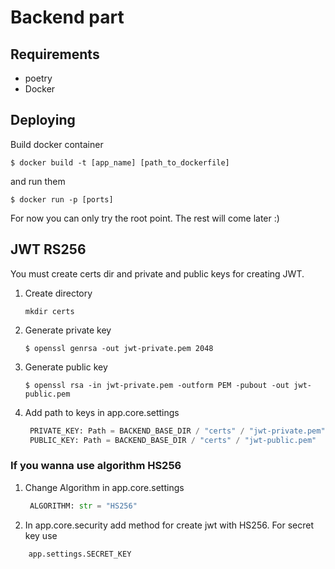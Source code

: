 # Backend part
## Requirements
- poetry
- Docker

## Deploying
Build docker container
```
$ docker build -t [app_name] [path_to_dockerfile]
```
and run them
```
$ docker run -p [ports]
```
For now you can only try the root point. The rest will come later :)


## JWT RS256

You must create certs dir and private and public keys for creating JWT.

1. Create directory
   ```
   mkdir certs
   ```
2. Generate private key
   ```
   $ openssl genrsa -out jwt-private.pem 2048
   ```
3. Generate public key
   ```
   $ openssl rsa -in jwt-private.pem -outform PEM -pubout -out jwt-public.pem
   ```
4. Add path to keys in app.core.settings
   ```python
    PRIVATE_KEY: Path = BACKEND_BASE_DIR / "certs" / "jwt-private.pem"
    PUBLIC_KEY: Path = BACKEND_BASE_DIR / "certs" / "jwt-public.pem"
   ```

### If you wanna use algorithm HS256
1. Change Algorithm in app.core.settings
   ```python
    ALGORITHM: str = "HS256"
   ```
2. In app.core.security add method for create jwt with HS256. For secret key use
```python
    app.settings.SECRET_KEY
```
